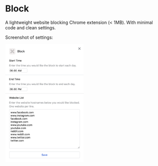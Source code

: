 # Block
A lightweight website blocking Chrome extension (< 1MB). With minimal code and clean settings.

Screenshot of settings:

<img width="50%" alt="Screenshot of settings." src="https://github.com/OscarRed/Block/blob/master/preview.png?raw=true">
